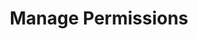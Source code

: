---
title: "Manage Permissions"
description: "COMING SOON!"
excerpt: ""
group: tutorials
toc: true
---